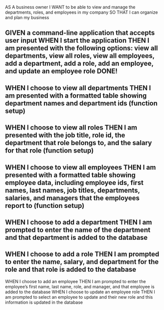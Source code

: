 AS A business owner
I WANT to be able to view and manage the departments, roles, and employees in my company
SO THAT I can organize and plan my business

GIVEN a command-line application that accepts user input
WHEN I start the application
THEN I am presented with the following options: view all departments, view all roles, view all employees, add a department, add a role, add an employee, and update an employee role
DONE!
---
WHEN I choose to view all departments
THEN I am presented with a formatted table showing department names and department ids
(function setup)
---
WHEN I choose to view all roles
THEN I am presented with the job title, role id, the department that role belongs to, and the salary for that role
(function setup)
---
WHEN I choose to view all employees
THEN I am presented with a formatted table showing employee data, including employee ids, first names, last names, job titles, departments, salaries, and managers that the employees report to
(function setup)
---
WHEN I choose to add a department
THEN I am prompted to enter the name of the department and that department is added to the database
---
WHEN I choose to add a role
THEN I am prompted to enter the name, salary, and department for the role and that role is added to the database
---
WHEN I choose to add an employee
THEN I am prompted to enter the employee’s first name, last name, role, and manager, and that employee is added to the database
WHEN I choose to update an employee role
THEN I am prompted to select an employee to update and their new role and this information is updated in the database
